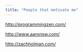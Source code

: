```yaml
---
title: "People that motivate me"
---
```


http://programmingzen.com/

http://www.aaronsw.com/

http://zachholman.com/
